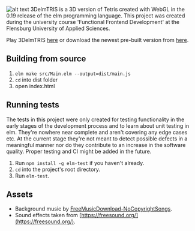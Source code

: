 ![alt text](https://i.gyazo.com/c5e0bf370e6b4f7b6cc3132e5a156476.png "3DelmTRIS logo")
3DelmTRIS is a 3D version of Tetris created with WebGL in the 0.19 release of the elm programming language. This project was created during the university course 'Functional Frontend Development' at the Flensburg University of Applied Sciences.

Play 3DelmTRIS [here](http://cloud.wentzlaff.com:23000/) or download the newest pre-built version from [here](https://github.com/TobiasWen/3DelmTRIS/releases).

## Building from source
1. `elm make src/Main.elm --output=dist/main.js`
2. `cd` into dist folder
3. open index.html

## Running tests
The tests in this project were only created for testing functionality in the early stages of the development process and to learn about unit testing in elm. They're nowhere near complete and aren't covering any edge cases etc. At the current stage they're not meant to detect possible defects in a meaningful manner nor do they contribute to an increase in the software quality. Proper testing and CI might be added in the future.

1. Run `npm install -g elm-test` if you haven't already.
2. `cd` into the project's root directory.
3. Run `elm-test`.

## Assets
- Background music by [FreeMusicDownload-NoCopyrightSongs](https://audiograb.com/egPVoqkI).  
- Sound effects taken from [https://freesound.org/](https://freesound.org/).
